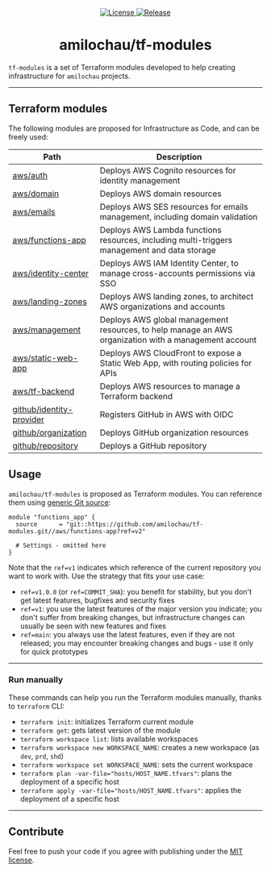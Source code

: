 <p align="center">
  <a href="https://github.com/amilochau/tf-modules/blob/main/LICENSE">
    <img src="https://img.shields.io/github/license/amilochau/tf-modules" alt="License">
  </a>
  <a href="https://github.com/amilochau/tf-modules/releases">
    <img src="https://img.shields.io/github/v/release/amilochau/tf-modules" alt="Release">
  </a>
</p>
<h1 align="center">
  amilochau/tf-modules
</h1>

`tf-modules` is a set of Terraform modules developed to help creating infrastructure for `amilochau` projects.

---

## Terraform modules

The following modules are proposed for Infrastructure as Code, and can be freely used:

| Path | Description |
| ---- | ----------- |
| [aws/auth](./aws/auth) | Deploys AWS Cognito resources for identity management |
| [aws/domain](./aws/domain) | Deploys AWS domain resources |
| [aws/emails](./aws/emails) | Deploys AWS SES resources for emails management, including domain validation |
| [aws/functions-app](./aws/functions-app) | Deploys AWS Lambda functions resources, including multi-triggers management and data storage |
| [aws/identity-center](./aws/identity-center) | Deploys AWS IAM Identity Center, to manage cross-accounts permissions via SSO |
| [aws/landing-zones](./aws/landing-zones) | Deploys AWS landing zones, to architect AWS organizations and accounts |
| [aws/management](./aws/management) | Deploys AWS global management resources, to help manage an AWS organization with a management account |
| [aws/static-web-app](./aws/static-web-app) | Deploys AWS CloudFront to expose a Static Web App, with routing policies for APIs |
| [aws/tf-backend](./aws/tf-backend) | Deploys AWS resources to manage a Terraform backend |
| [github/identity-provider](./github/identity-provider) | Registers GitHub in AWS with OIDC |
| [github/organization](./github/organization) | Deploys GitHub organization resources |
| [github/repository](./github/repository) | Deploys a GitHub repository |

## Usage

`amilochau/tf-modules` is proposed as Terraform modules. You can reference them using [generic Git source](https://developer.hashicorp.com/terraform/language/modules/sources#generic-git-repository):

```hcl
module "functions_app" {
  source      = "git::https://github.com/amilochau/tf-modules.git//aws/functions-app?ref=v2"

  # Settings - omitted here
}
```

Note that the `ref=v1` indicates which reference of the current repository you want to work with. Use the strategy that fits your use case:
- `ref=v1.0.0` (or `ref=COMMIT_SHA`): you benefit for stability, but you don't get latest features, bugfixes and security fixes
- `ref=v1`: you use the latest features of the major version you indicate; you don't suffer from breaking changes, but infrastructure changes can usually be seen with new features and fixes
- `ref=main`: you always use the latest features, even if they are not released; you may encounter breaking changes and bugs - use it only for quick prototypes

---

### Run manually

These commands can help you run the Terraform modules manually, thanks to `terraform` CLI:

- `terraform init`: initializes Terraform current module
- `terraform get`: gets latest version of the module
- `terraform workspace list`: lists available workspaces
- `terraform workspace new WORKSPACE_NAME`: creates a new workspace (as `dev`, `prd`, `shd`)
- `terraform workspace set WORKSPACE_NAME`: sets the current workspace
- `terraform plan -var-file="hosts/HOST_NAME.tfvars"`: plans the deployment of a specific host
- `terraform apply -var-file="hosts/HOST_NAME.tfvars"`: applies the deployment of a specific host

--- 

## Contribute

Feel free to push your code if you agree with publishing under the [MIT license](./LICENSE).
